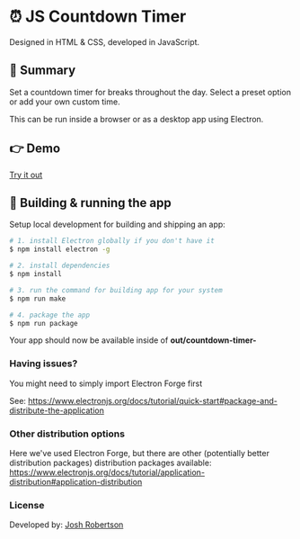 # :alarm_clock: JS Countdown Timer

Designed in HTML & CSS, developed in JavaScript.

## :pushpin: Summary

Set a countdown timer for breaks throughout the day. Select a preset option or add your own custom time.

This can be run inside a browser or as a desktop app using Electron.

## :point_right: Demo

[Try it out](https://joshuarobertson.github.io/countdown-timer/)

## :iphone: Building & running the app

Setup local development for building and shipping an app:

```bash
# 1. install Electron globally if you don't have it
$ npm install electron -g

# 2. install dependencies
$ npm install

# 3. run the command for building app for your system
$ npm run make

# 4. package the app
$ npm run package
```

Your app should now be available inside of **out/countdown-timer-**

### Having issues?
You might need to simply import Electron Forge first

See: https://www.electronjs.org/docs/tutorial/quick-start#package-and-distribute-the-application

### Other distribution options

Here we've used Electron Forge, but there are other (potentially better distribution packages) distribution packages available: https://www.electronjs.org/docs/tutorial/application-distribution#application-distribution

### License

Developed by: [Josh Robertson](https://github.com/JoshuaRobertson/)
